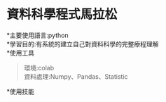 資料科學程式馬拉松
===============================
*主要使用語言:python<br>
*學習目的:有系統的建立自己對資料科學的完整療程理解<br>
*使用工具
>環境:colab<br>
>資料處理:Numpy、Pandas、Statistic<br>

*使用技能<br>
